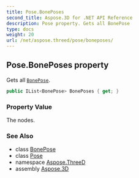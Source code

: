 ```yaml
---
title: Pose.BonePoses
second_title: Aspose.3D for .NET API Reference
description: Pose property. Gets all BonePose
type: docs
weight: 20
url: /net/aspose.threed/pose/boneposes/
---
```

## Pose.BonePoses property

Gets all [`BonePose`](../../bonepose/).

```csharp
public IList<BonePose> BonePoses { get; }
```

### Property Value

The nodes.

### See Also

* class [BonePose](../../bonepose/)
* class [Pose](../)
* namespace [Aspose.ThreeD](../../pose/)
* assembly [Aspose.3D](../../../)


